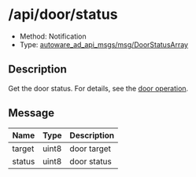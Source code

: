 # /api/door/status

- Method: Notification
- Type: [autoware_ad_api_msgs/msg/DoorStatusArray](../types/autoware_ad_api_msgs/msg/door_status_array.md)

## Description

Get the door status. For details, see the [door operation](../features/door-operation.md).

## Message

| Name   | Type  | Description |
| ------ | ----- | ----------- |
| target | uint8 | door target |
| status | uint8 | door status |
